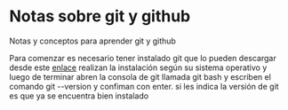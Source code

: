 # Notas sobre git y github
Notas y conceptos para aprender git y github

Para comenzar es necesario tener instalado git que lo pueden descargar desde este [enlace](https://git-scm.com/downloads) 
realizan la instalación según su sistema operativo y luego de terminar abren la consola de git llamada git bash
y escriben el comando git --version y confiman con enter. si les indica la versión de git es que ya se encuentra bien instalado
